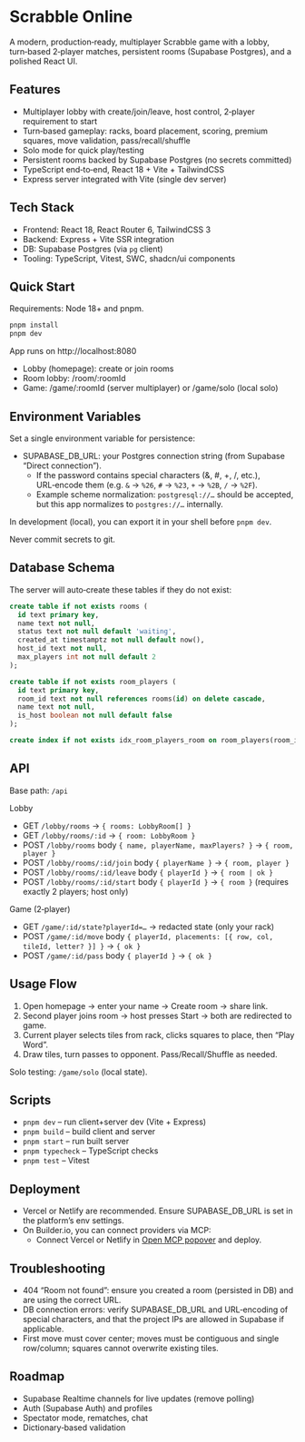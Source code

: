 # Scrabble Online

A modern, production‑ready, multiplayer Scrabble game with a lobby, turn‑based 2‑player matches, persistent rooms (Supabase Postgres), and a polished React UI.

## Features

- Multiplayer lobby with create/join/leave, host control, 2‑player requirement to start
- Turn‑based gameplay: racks, board placement, scoring, premium squares, move validation, pass/recall/shuffle
- Solo mode for quick play/testing
- Persistent rooms backed by Supabase Postgres (no secrets committed)
- TypeScript end‑to‑end, React 18 + Vite + TailwindCSS
- Express server integrated with Vite (single dev server)

## Tech Stack

- Frontend: React 18, React Router 6, TailwindCSS 3
- Backend: Express + Vite SSR integration
- DB: Supabase Postgres (via `pg` client)
- Tooling: TypeScript, Vitest, SWC, shadcn/ui components

## Quick Start

Requirements: Node 18+ and pnpm.

```bash
pnpm install
pnpm dev
```

App runs on http://localhost:8080

- Lobby (homepage): create or join rooms
- Room lobby: /room/:roomId
- Game: /game/:roomId (server multiplayer) or /game/solo (local solo)

## Environment Variables

Set a single environment variable for persistence:

- SUPABASE_DB_URL: your Postgres connection string (from Supabase “Direct connection”).
  - If the password contains special characters (&, #, +, /, etc.), URL‑encode them (e.g. `&` → `%26`, `#` → `%23`, `+` → `%2B`, `/` → `%2F`).
  - Example scheme normalization: `postgresql://…` should be accepted, but this app normalizes to `postgres://…` internally.

In development (local), you can export it in your shell before `pnpm dev`.

Never commit secrets to git.

## Database Schema

The server will auto‑create these tables if they do not exist:

```sql
create table if not exists rooms (
  id text primary key,
  name text not null,
  status text not null default 'waiting',
  created_at timestamptz not null default now(),
  host_id text not null,
  max_players int not null default 2
);

create table if not exists room_players (
  id text primary key,
  room_id text not null references rooms(id) on delete cascade,
  name text not null,
  is_host boolean not null default false
);

create index if not exists idx_room_players_room on room_players(room_id);
```

## API

Base path: `/api`

Lobby

- GET `/lobby/rooms` → `{ rooms: LobbyRoom[] }`
- GET `/lobby/rooms/:id` → `{ room: LobbyRoom }`
- POST `/lobby/rooms` body `{ name, playerName, maxPlayers? }` → `{ room, player }`
- POST `/lobby/rooms/:id/join` body `{ playerName }` → `{ room, player }`
- POST `/lobby/rooms/:id/leave` body `{ playerId }` → `{ room | ok }`
- POST `/lobby/rooms/:id/start` body `{ playerId }` → `{ room }` (requires exactly 2 players; host only)

Game (2‑player)

- GET `/game/:id/state?playerId=…` → redacted state (only your rack)
- POST `/game/:id/move` body `{ playerId, placements: [{ row, col, tileId, letter? }] }` → `{ ok }`
- POST `/game/:id/pass` body `{ playerId }` → `{ ok }`

## Usage Flow

1. Open homepage → enter your name → Create room → share link.
2. Second player joins room → host presses Start → both are redirected to game.
3. Current player selects tiles from rack, clicks squares to place, then “Play Word”.
4. Draw tiles, turn passes to opponent. Pass/Recall/Shuffle as needed.

Solo testing: `/game/solo` (local state).

## Scripts

- `pnpm dev` – run client+server dev (Vite + Express)
- `pnpm build` – build client and server
- `pnpm start` – run built server
- `pnpm typecheck` – TypeScript checks
- `pnpm test` – Vitest

## Deployment

- Vercel or Netlify are recommended. Ensure SUPABASE_DB_URL is set in the platform’s env settings.
- On Builder.io, you can connect providers via MCP:
  - Connect Vercel or Netlify in [Open MCP popover](#open-mcp-popover) and deploy.

## Troubleshooting

- 404 “Room not found”: ensure you created a room (persisted in DB) and are using the correct URL.
- DB connection errors: verify SUPABASE_DB_URL and URL‑encoding of special characters, and that the project IPs are allowed in Supabase if applicable.
- First move must cover center; moves must be contiguous and single row/column; squares cannot overwrite existing tiles.

## Roadmap

- Supabase Realtime channels for live updates (remove polling)
- Auth (Supabase Auth) and profiles
- Spectator mode, rematches, chat
- Dictionary‑based validation
